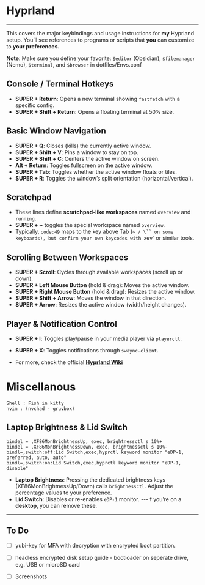 
# Hyprland 

---
This covers the major keybindings and usage instructions for **my** Hyprland setup. You’ll see references to programs or scripts that **you** can customize to **your preferences.**

**Note**: Make sure you define your favorite: `$editor` (Obsidian), `$filemanager` (Nemo), `$terminal`, and `$browser` in dotfiles/Envs.conf

## Console / Terminal Hotkeys
- **SUPER + Return**: Opens a new terminal showing `fastfetch` with a specific config.  
- **SUPER + Shift + Return**: Opens a floating terminal at 50% size.

## Basic Window Navigation
- **SUPER + Q**: Closes (kills) the currently active window.  
- **SUPER + Shift + V**: Pins a window to stay on top.  
- **SUPER + Shift + C**: Centers the active window on screen.  
- **Alt + Return**: Toggles fullscreen on the active window.  
- **SUPER + Tab**: Toggles whether the active window floats or tiles.  
- **SUPER + R**: Toggles the window’s split orientation (horizontal/vertical).

## Scratchpad
- These lines define **scratchpad-like workspaces** named `overview` and `running`.  
- **SUPER + ~** toggles the special workspace named `overview`. 
- Typically, `code:49` maps to the key above Tab (`~ / \`` on some keyboards), but confirm your own keycodes with `xev` or similar tools.

## Scrolling Between Workspaces
- **SUPER + Scroll**: Cycles through available workspaces (scroll up or down).  
- **SUPER + Left Mouse Button** (hold & drag): Moves the active window.  
- **SUPER + Right Mouse Button** (hold & drag): Resizes the active window.
- **SUPER + Shift + Arrow**: Moves the window in that direction.  
- **SUPER + Arrow**: Resizes the active window (width/height changes).

## Player & Notification Control
- **SUPER + I**: Toggles play/pause in your media player via `playerctl`.  
- **SUPER + X**: Toggles notifications through `swaync-client`.
  
- For more, check the official [**Hyprland Wiki**](https://wiki.hyprland.org/)

# Miscellanous 
```
Shell : Fish in kitty
nvim : (nvchad - gruvbox)
```
## Laptop Brightness & Lid Switch

```
bindel = ,XF86MonBrightnessUp, exec, brightnessctl s 10%+
bindel = ,XF86MonBrightnessDown, exec, brightnessctl s 10%-
bindl=,switch:off:Lid Switch,exec,hyprctl keyword monitor "eDP-1, preferred, auto, auto"
bindl=,switch:on:Lid Switch,exec,hyprctl keyword monitor "eDP-1, disable"
```

- **Laptop Brightness**: Pressing the dedicated brightness keys (XF86MonBrightnessUp/Down) calls `brightnessctl`. Adjust the percentage values to your preference.  
- **Lid Switch**: Disables or re-enables `eDP-1` monitor.  --- f you’re on a **desktop**, you can remove these.
---
## To Do
- [ ] yubi-key for MFA with decryption with encrypted boot partition.
- [ ] headless encrypted disk setup guide - bootloader on seperate drive, e.g. USB or microSD card
- [ ] Screenshots

